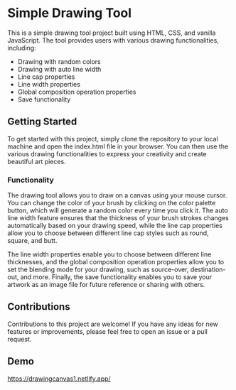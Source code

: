 
# Simple Drawing Tool

This is a simple drawing tool project built using HTML, CSS, and vanilla JavaScript. The tool provides users with various drawing functionalities, including:

- Drawing with random colors
- Drawing with auto line width
- Line cap properties
- Line width properties
- Global composition operation properties
- Save functionality

## Getting Started
To get started with this project, simply clone the repository to your local machine and open the index.html file in your browser. You can then use the various drawing functionalities to express your creativity and create beautiful art pieces.

### Functionality
The drawing tool allows you to draw on a canvas using your mouse cursor. You can change the color of your brush by clicking on the color palette button, which will generate a random color every time you click it. The auto line width feature ensures that the thickness of your brush strokes changes automatically based on your drawing speed, while the line cap properties allow you to choose between different line cap styles such as round, square, and butt.

The line width properties enable you to choose between different line thicknesses, and the global composition operation properties allow you to set the blending mode for your drawing, such as source-over, destination-out, and more. Finally, the save functionality enables you to save your artwork as an image file for future reference or sharing with others.

## Contributions
Contributions to this project are welcome! If you have any ideas for new features or improvements, please feel free to open an issue or a pull request.

## Demo

https://drawingcanvas1.netlify.app/
